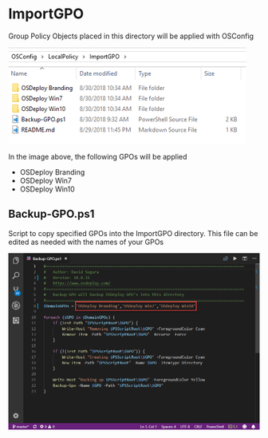 # ImportGPO

Group Policy Objects placed in this directory will be applied with OSConfig

![](../../../../.gitbook/assets/2018-08-31_11-18-46.png)

In the image above, the following GPOs will be applied

* OSDeploy Branding
* OSDeploy Win7
* OSDeploy Win10

## Backup-GPO.ps1

Script to copy specified GPOs into the ImportGPO directory.  This file can be edited as needed with the names of your GPOs

![](../../../../.gitbook/assets/2018-08-31_11-21-32.png)

